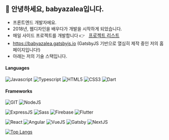 ## 👋 안녕하세요, babyazalea입니다.

- 프론트엔드 개발자에요.
- 2018년, 웹디자인을 배우다가 개발을 시작하게 되었습니다.
- 매일 사이드 프로젝트를 개발합니다 👉 <a style="font-size: 0.9rem; margin-left: 0.5rem;" href="https://babyazalea.notion.site/babyazalea-s-SIDE-PROJECT-039cc81c1b774b05aa19f082fe569a36">프로젝트 리스트</a>
- https://babyazalea.gatsbyjs.io (GatsbyJS 기반으로 열심히 제작 중인 저의 홈페이지입니다!)
- 아래는 저의 기술 스택입니다.


#### Languages
![Javascript](https://img.shields.io/badge/JavaScript-323330?style=for-the-badge&logo=javascript&logoColor=F7DF1E) ![Typescript](https://img.shields.io/badge/TypeScript-007ACC?style=for-the-badge&logo=typescript&logoColor=white) ![HTML5](https://img.shields.io/badge/html5-%23E34F26.svg?style=for-the-badge&logo=html5&logoColor=white) ![CSS3](https://img.shields.io/badge/css3-%231572B6.svg?style=for-the-badge&logo=css3&logoColor=white) ![Dart](https://img.shields.io/badge/dart-%230175C2.svg?style=for-the-badge&logo=dart&logoColor=white)

#### Frameworks
![GIT](https://img.shields.io/badge/Git-F05032?style=for-the-badge&logo=git&logoColor=white) ![NodeJS](https://img.shields.io/badge/Node.js-339933?style=for-the-badge&logo=nodedotjs&logoColor=white)<br/>

![ExpressJS](https://img.shields.io/badge/Express.js-000000?style=for-the-badge&logo=express&logoColor=white) ![Sass](https://img.shields.io/badge/Sass-CC6699?style=for-the-badge&logo=sass&logoColor=white) ![Firebase](https://img.shields.io/badge/firebase-ffca28?style=for-the-badge&logo=firebase&logoColor=black) ![Flutter](https://img.shields.io/badge/Flutter-02569B?style=for-the-badge&logo=flutter&logoColor=white)<br/>

![React](https://img.shields.io/badge/React-20232A?style=for-the-badge&logo=react&logoColor=61DAFB) ![Angular](https://img.shields.io/badge/angular-%23DD0031.svg?style=for-the-badge&logo=angular&logoColor=white) ![VueJS](https://img.shields.io/badge/Vue.js-35495E?style=for-the-badge&logo=vuedotjs&logoColor=4FC08D) ![Gatsby](https://img.shields.io/badge/Gatsby-%23663399.svg?style=for-the-badge&logo=gatsby&logoColor=white) ![NextJS](https://img.shields.io/badge/next.js-000000?style=for-the-badge&logo=nextdotjs&logoColor=white)   

[![Top Langs](https://github-readme-stats.vercel.app/api/top-langs/?username=babyazalea&layout=compact)](https://github.com/anuraghazra/github-readme-stats)
